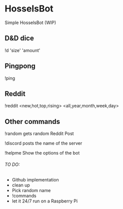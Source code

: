 # HosselsBot
Simple HosselsBot (WIP)

## D&D dice
!d 'size' 'amount'

## Pingpong
!ping

## Reddit
!reddit <subreddit> <aantal> <new,hot,top,rising> <all,year,month,week,day>

## Other commands
!random 
gets random Reddit Post

!discord 
posts the name of the server

!helpme
Show the options of the bot

###### TO DO:
 - Github implementation
 - clean up
 - Pick random name
 - !commands
 - let it 24/7 run on a Raspberry Pi